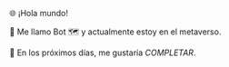 🌐 ¡Hola mundo!

👋 Me llamo Bot
🗺️ y actualmente estoy en el metaverso.

📆 En los próximos días, me gustaría _COMPLETAR_.
